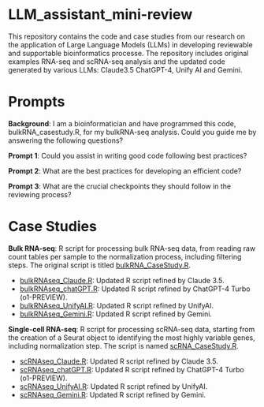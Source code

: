 # LLM_assistant_mini-review

This repository contains the code and case studies from our research on the application of Large Language Models (LLMs) in developing reviewable and supportable bioinformatics processe. The repository includes original examples RNA-seq and scRNA-seq analysis and the updated code generated by various LLMs: Claude3.5 ChatGPT-4, Unify AI and Gemini.

# Prompts
**Background**: I am a bioinformatician and have programmed this code, bulkRNA_casestudy.R, for my bulkRNA-seq analysis. Could you guide me by answering the following questions?

**Prompt 1**: Could you assist in writing good code following best practices?

**Prompt 2**: What are the best practices for developing an efficient code?

**Prompt 3**: What are the crucial checkpoints they should follow in the reviewing process?


# Case Studies

**Bulk RNA-seq**: R script for processing bulk RNA-seq data, from reading raw count tables per sample to the normalization process, including filtering steps. The original script is titled [bulkRNA_CaseStudy.R](https://github.com/TranslationalBioinformaticsUnit/LLM_assistant_mini-review/blob/main/bulkRNAseq/bulkRNA_CaseStudy.R).
* [bulkRNAseq_Claude.R](https://github.com/TranslationalBioinformaticsUnit/LLM_assistant_mini-review/blob/main/bulkRNAseq/bulkRNA_Claude.R): Updated R script refined by Claude 3.5.
* [bulkRNAseq_chatGPT.R](https://github.com/TranslationalBioinformaticsUnit/LLM_assistant_mini-review/blob/main/bulkRNAseq/bulkRNA_chatGPT.R): Updated R script refined by ChatGPT-4 Turbo (o1-PREVIEW).
* [bulkRNAseq_UnifyAI.R](https://github.com/TranslationalBioinformaticsUnit/LLM_assistant_mini-review/blob/main/bulkRNAseq/bulkRNA_UnifyAI.R): Updated R script refined by UnifyAI.
* [bulkRNAseq_Gemini.R](https://github.com/TranslationalBioinformaticsUnit/LLM_assistant_mini-review/blob/main/bulkRNAseq/bulkRNA_Gemini.R): Updated R script refined by Gemini.

**Single-cell RNA-seq**: R script for processing scRNA-seq data, starting from the creation of a Seurat object to identifying the most highly variable genes, including normalization step. The script is named [scRNA_CaseStudy.R](https://github.com/TranslationalBioinformaticsUnit/LLM_assistant_mini-review/blob/main/scRNAseq/scRNA_CaseStudy.R).
* [scRNAseq_Claude.R](https://github.com/TranslationalBioinformaticsUnit/LLM_assistant_mini-review/blob/main/scRNAseq/scRNA_Claude.R): Updated R script refined by Claude 3.5.
* [scRNAseq_chatGPT.R](https://github.com/TranslationalBioinformaticsUnit/LLM_assistant_mini-review/blob/main/scRNAseq/scRNA_chatGPT.R): Updated R script refined by ChatGPT-4 Turbo (o1-PREVIEW).
* [scRNAseq_UnifyAI.R](https://github.com/TranslationalBioinformaticsUnit/LLM_assistant_mini-review/blob/main/scRNAseq/scRNA_UnifyAI.R): Updated R script refined by UnifyAI.
* [scRNAseq_Gemini.R](https://github.com/TranslationalBioinformaticsUnit/LLM_assistant_mini-review/blob/main/scRNAseq/scRNA_Gemini.R): Updated R script refined by Gemini.

